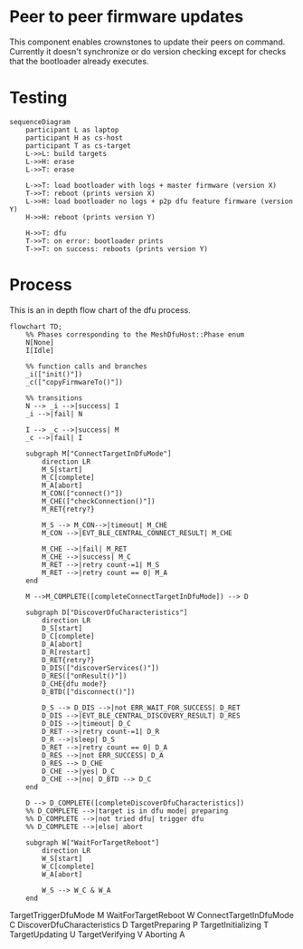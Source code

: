 # Peer to peer firmware updates

This component enables crownstones to update their peers on command.
Currently it doesn't synchronize or do version checking except for checks
that the bootloader already executes.


# Testing

```mermaid
sequenceDiagram
    participant L as laptop
    participant H as cs-host
    participant T as cs-target
    L->>L: build targets
    L->>H: erase
    L->>T: erase
    
    L->>T: load bootloader with logs + master firmware (version X)
    T->>T: reboot (prints version X)
    L->>H: load bootloader no logs + p2p dfu feature firmware (version Y)
    H->>H: reboot (prints version Y)

    H->>T: dfu
    T->>T: on error: bootloader prints
    T->>T: on success: reboots (prints version Y)
```

# Process

This is an in depth flow chart of the dfu process.

```mermaid
flowchart TD;
    %% Phases corresponding to the MeshDfuHost::Phase enum
    N[None]
    I[Idle]
    
    %% function calls and branches
    _i(["init()"])
    _c(["copyFirmwareTo()"])

    %% transitions
    N --> _i -->|success| I
    _i -->|fail| N

    I --> _c -->|success| M
    _c -->|fail| I

    subgraph M["ConnectTargetInDfuMode"]
        direction LR
        M_S[start]
        M_C[complete]
        M_A[abort]
        M_CON(["connect()"])
        M_CHE(["checkConnection()"])
        M_RET{retry?}
        
        M_S --> M_CON-->|timeout| M_CHE
        M_CON -->|EVT_BLE_CENTRAL_CONNECT_RESULT| M_CHE

        M_CHE -->|fail| M_RET
        M_CHE -->|success| M_C
        M_RET -->|retry count-=1| M_S
        M_RET -->|retry count == 0| M_A
    end

    M -->M_COMPLETE([completeConnectTargetInDfuMode]) --> D

    subgraph D["DiscoverDfuCharacteristics"]
        direction LR
        D_S[start]
        D_C[complete]
        D_A[abort]
        D_R[restart]
        D_RET{retry?}
        D_DIS(["discoverServices()"])
        D_RES(["onResult()"])
        D_CHE{dfu mode?}
        D_BTD(["disconnect()"])

        D_S --> D_DIS -->|not ERR_WAIT_FOR_SUCCESS| D_RET
        D_DIS -->|EVT_BLE_CENTRAL_DISCOVERY_RESULT| D_RES
        D_DIS -->|timeout| D_C
        D_RET -->|retry count-=1| D_R
        D_R -->|sleep| D_S
        D_RET -->|retry count == 0| D_A
        D_RES -->|not ERR_SUCCESS| D_A
        D_RES --> D_CHE 
        D_CHE -->|yes| D_C
        D_CHE -->|no| D_BTD --> D_C
    end

    D --> D_COMPLETE([completeDiscoverDfuCharacteristics])
    %% D_COMPLETE -->|target is in dfu mode| preparing
    %% D_COMPLETE -->|not tried dfu| trigger dfu
    %% D_COMPLETE -->|else| abort 

    subgraph W["WaitForTargetReboot"]
        direction LR
        W_S[start]
        W_C[complete]
        W_A[abort]

        W_S --> W_C & W_A
    end

```

TargetTriggerDfuMode            M
WaitForTargetReboot             W
ConnectTargetInDfuMode          C
DiscoverDfuCharacteristics      D
TargetPreparing                 P
TargetInitializing              T
TargetUpdating                  U
TargetVerifying                 V
Aborting                        A